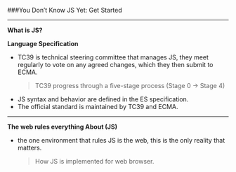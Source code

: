 ###You Don’t Know JS Yet: Get Started 
***

**What is JS?**  

**Language Specification** 
* TC39 is technical steering committee that manages JS, they meet regularly to vote on any agreed changes, which they then submit to ECMA.
   > TC39 progress through a five-stage process (Stage 0 -> Stage 4) 
* JS syntax and behavior are defined in the ES specification.
* The official standard is maintained by TC39 and ECMA.
  
***

**The web rules everything About (JS)**
- the one environment that rules JS is the web, this is the only reality that matters.
  > How JS is implemented for web browser.






